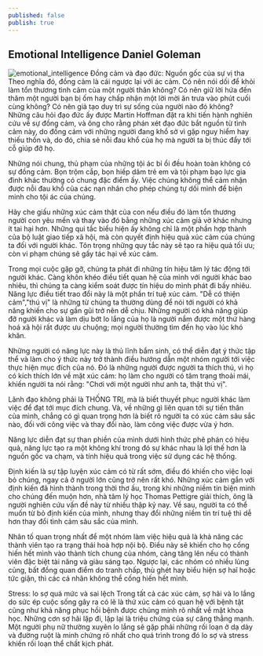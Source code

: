 ```yaml
---
published: false
publish: true
---
```

## Emotional Intelligence Daniel Goleman
![emotional_intelligence]({{site.baseurl}}/_images/IMG_2803.jpg)
Đồng cảm và đạo đức: Nguồn gốc của sự vị tha
Theo nghĩa đó, đồng cảm là cái ngược lại với ác cảm. Có nên nói dối để khỏi làm tổn thương tình cảm của một người thân không? Có nên giữ lời hứa đến thăm một người bạn bị ốm hay chấp nhận một lời mời ăn trưa vào phút cuối cùng không? Có nên giả tạo duy trì sự sống của người nào đó không? Những câu hỏi đạo đức ấy được Martin Hoffman đặt ra khi tiến hành nghiên cứu về sự đồng cảm, và ông cho rằng phán xét đạo đức bắt nguồn từ tình cảm này, do đồng cảm với những người đang khổ sở vì gặp nguy hiểm hay thiếu thốn và, do đó, chia sẻ nỗi đau khổ của họ mà người ta bị thúc đẩy tới cỗ giúp đỡ họ. 

Những nói chung, thủ phạm của những tội ác bỉ ổi đều hoàn toàn không có sự đồng cảm. Bọn trộm cắp, bọn hiếp dâm trẻ em và tội phạm bạo lực gia đình khác thường có chung đặc điểm ấy. Việc chúng không thể cảm nhận được nỗi đau khổ của các nạn nhân cho phép chúng tự dối mình để biện minh cho tội ác của chúng.

Hãy che giấu những xúc cảm thật của con nếu điều đó làm tổn thương người con yêu mến và thay vào đó bằng những xúc cảm giả vờ khác nhưng ít tai hại hơn. Những qui tắc biểu hiện ấy không chỉ là một phần hợp thành của bộ luật giao tiếp xã hội, mà còn quyết định hiệu quả xúc cảm của chúng ta đối với người khác. Tôn trọng những quy tắc này sẽ tạo ra hiệu quả tối ưu; còn vi phạm chúng sẽ gấy tác hại về xúc cảm. 

Trong mọi cuộc gặp gỡ, chúng ta phát đi những tín hiệu tâm lý tác động tới người khác. Càng khôn khéo điều tiết quan hệ của mình với người khác bao nhiêu, thì chúng ta càng kiểm soát được tín hiệu do mình phát đi bấy nhiêu. Năng lực điều tiết trao đổi này là một phần trí tuệ xúc cảm. "Dễ có thiện cảm","thú vị" là những từ chúng ta thường dùng để nói tới người có khả năng khiến cho sự gần gũi trở nên dễ chịu. Những người có khả năng giúp đỡ người khác và làm dịu bớt lo lắng của họ là người nắm được một thứ hàng hoá xã hội rất được ưu chuộng; mọi người thường tìm đến họ vào lúc khó khăn.

Những người có năng lực này là thủ lĩnh bẩm sinh, có thể diễn đạt ý thức tập thể và làm cho ý thức này trở thành điều hướng dẫn một nhóm người tới việc thực hiện mục đích của nó. Đó là những người được người ta thích thú, vì họ có kích thích lớn về mặt xúc cảm: họ làm cho người có tâm trạng thoải mái, khiến người ta nói rằng: "Chơi với một người như anh ta, thật thú vị". 

Lãnh đạo không phải là THỐNG TRỊ, mà là biết thuyết phục người khác làm việc để đạt tới mục đích chung. Và, về những gì liên quan tới sự tiến thân của mình, chẳng có gì quan trọng hơn là biết rõ người ta có xúc cảm sâu sắc nào, đối với công việc và thay đổi nào, làm công việc được vừa ý hơn. 

Năng lực diễn đạt sự than phiền của mình dưới hình thức phê phán có hiệu quả, năng lực tạo ra một không khí trong đó sự khác nhau là lợi thế hơn là nguồn gốc va chạm, và tính hiệu quả trong việc sử dụng các hệ thống. 

Định kiến là sự tập luyện xúc cảm có từ rất sớm, điều đó khiến cho việc loại bỏ chúng, ngay cả ở người lớn cũng trở nên rất khó. Những xúc cảm gắn với định kiến đã hình thành trong thời thơ ấu, trong khi những niềm tin biện minh cho chúng đến muộn hơn, nhà tâm lý học Thomas Pettigre giải thích, ông là người nghiên cứu vấn đề này từ nhiều thập kỷ nay. Về sau, người ta có thể muốn từ bỏ định kiến của mình, nhưng thay đổi những niềm tin trí tuệ thì dễ hơn thay đổi tình cảm sâu sắc của mình. 

Nhân tố quan trọng nhất để một nhóm làm việc hiệu quả là khả năng các thành viên tạo ra trạng thái hoà hợp nội bộ. Điều này sẽ khiến cho họ cống hiến hết mình vào thành tích chung của nhóm, càng tăng lên nếu có thành viên đặc biệt tài năng và giàu sáng tạo. Ngược lại, các nhóm có nhiều lủng củng, bất đồng quan điểm do tranh chấp, thù ghét hay biểu hiện sợ haĩ hoặc tức giận, thì các cá nhân không thể cống hiến hết mình. 

Stress: lo sợ quá mức và sai lệch
Trong tất cả các xúc cảm, sợ hãi và lo lắng do sức ép cuộc sống gây ra có lẽ là thứ xúc cảm có quan hệ với bệnh tật cũng như khả năng phục hồi bệnh  được chúng minh rõ nhất về mặt khoa học. Những cơn sợ hãi lặp đi, lặp lại là triệu chứng của sự căng thẳng mạnh. Một người phụ nữ thường xuyên lo lắng sẽ gặp phải những rối loạn ở dạ dày và đường ruột là minh chứng rõ nhất cho quá trình trong đó lo sợ và stress khiến rối loạn thể chất kịch phát. 


